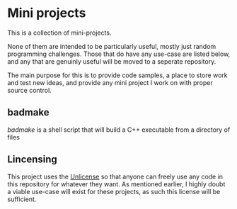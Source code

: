 # Mini projects

This is a collection of mini-projects. 

None of them are intended to be particularly useful, mostly just random programming challenges. Those that do have any use-case are listed below, and any that are genuinly useful will be moved to a seperate repository.

The main purpose for this is to provide code samples, a place to store work and test new ideas, and provide any mini project I work on with proper source control.  

## badmake

*badmake* is a shell script that will build a C++ executable from a directory of files

## Lincensing

This project uses the [Unlicense](UNLICENSE.txt) so that anyone can freely use any code in this repository for whatever they want. As mentioned earlier, I highly doubt a viable use-case will exist for these projects, as such this license will be sufficient.
